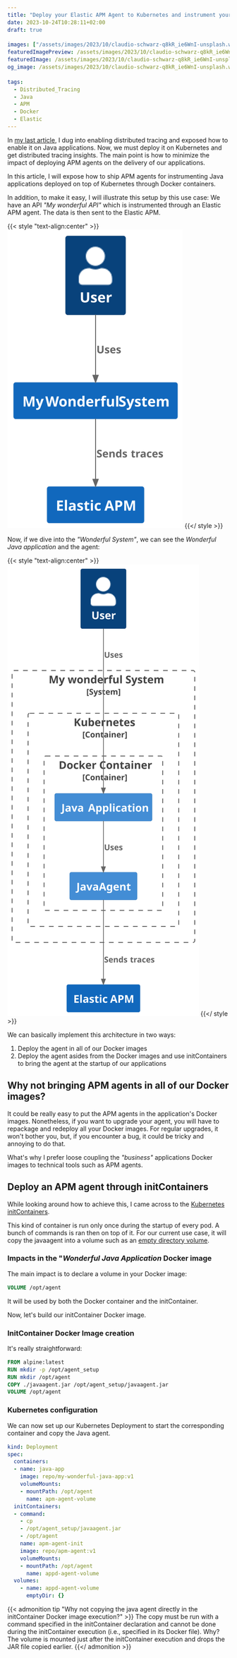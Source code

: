```yaml
---
title: "Deploy your Elastic APM Agent to Kubernetes and instrument your Java applications in a smart way"
date: 2023-10-24T10:28:11+02:00
draft: true

images: ["/assets/images/2023/10/claudio-schwarz-q8kR_ie6WnI-unsplash.webp"]
featuredImagePreview: /assets/images/2023/10/claudio-schwarz-q8kR_ie6WnI-unsplash.webp
featuredImage: /assets/images/2023/10/claudio-schwarz-q8kR_ie6WnI-unsplash.webp
og_image: /assets/images/2023/10/claudio-schwarz-q8kR_ie6WnI-unsplash.webp

tags:
  - Distributed_Tracing
  - Java
  - APM
  - Docker
  - Elastic
---
```


In [my last article](https://blog.touret.info/2023/09/05/distributed-tracing-opentelemetry-camel-artemis/), I dug into enabling distributed tracing and exposed how to enable it on Java applications.
Now, we must deploy it on Kubernetes and get distributed tracing insights. 
The main point is how to minimize the impact of deploying APM agents on the delivery of our applications.

In this article, I will expose how to ship APM agents for instrumenting Java applications deployed on top of Kubernetes through Docker containers.

In addition, to make it easy, I will illustrate this setup by this use case:
We have an API _"My wonderful API"_ which is instrumented through an Elastic APM agent. 
The data is then sent to the Elastic APM.


{{< style "text-align:center" >}}
![c4 context diagram](/assets/images/2023/10/architecture_system.svg )
{{</ style >}}

Now, if we dive into the _"Wonderful System"_, we can see the _Wonderful Java application_ and the agent:

{{< style "text-align:center" >}}
![c4 context diagram](/assets/images/2023/10/architecture_container.svg )
{{</ style >}}

We can basically implement this architecture in two ways:

1. Deploy the agent in all of our Docker images
2. Deploy the agent asides from the Docker images and use initContainers to bring the agent at the startup of our applications  
## Why not bringing APM agents in all of our Docker images?

It could be really easy to put the APM agents in the application's Docker images.
Nonetheless, if you want to upgrade your agent, you will have to repackage and redeploy all your Docker images.
For regular upgrades, it won't bother you, but, if you encounter a bug, it could be tricky and annoying to do that.

What's why I prefer loose coupling the _"business"_ applications Docker images to technical tools such as APM agents.

## Deploy an APM agent through initContainers

While looking around how to achieve this, I came across to the [Kubernetes initContainers](https://kubernetes.io/docs/concepts/workloads/pods/init-containers/).

This kind of container is run only once during the startup of every pod. 
A bunch of commands is ran then on top of it.
For our current use case, it will copy the javaagent into a volume such as an [empty directory volume](https://kubernetes.io/docs/concepts/storage/volumes/#emptydir).

### Impacts in the "_Wonderful Java Application_ Docker image
The main impact is to declare a volume in your Docker image:

```dockerfile
VOLUME /opt/agent
```
It will be used by both the Docker container and the initContainer.

Now, let's build our initContainer Docker image.

### InitContainer Docker Image creation
It's really straightforward:

```dockerfile
FROM alpine:latest
RUN mkdir -p /opt/agent_setup
RUN mkdir /opt/agent
COPY ./javaagent.jar /opt/agent_setup/javaagent.jar
VOLUME /opt/agent
```

### Kubernetes configuration
We can now set up our Kubernetes Deployment to start the corresponding container and copy the Java agent.

```yaml
kind: Deployment
spec:
  containers:
  - name: java-app
    image: repo/my-wonderful-java-app:v1
    volumeMounts:
    - mountPath: /opt/agent
      name: apm-agent-volume
  initContainers:
  - command:
    - cp
    - /opt/agent_setup/javaagent.jar
    - /opt/agent
    name: apm-agent-init
	image: repo/apm-agent:v1
    volumeMounts:
    - mountPath: /opt/agent
      name: appd-agent-volume
  volumes:
    - name: appd-agent-volume
      emptyDir: {}
```

{{< admonition tip "Why not copying the java agent directly in the initContainer Docker image execution?" >}}
The copy must be run with a command specified in the initContainer declaration and cannot be done during the initContainer execution (i.e., specified in its Docker file). 
Why?
The volume is mounted just after the initContainer execution and drops the JAR file copied earlier.
{{</ admonition >}}
